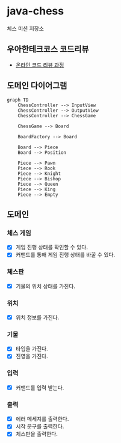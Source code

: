 # java-chess

체스 미션 저장소

## 우아한테크코스 코드리뷰

- [온라인 코드 리뷰 과정](https://github.com/woowacourse/woowacourse-docs/blob/master/maincourse/README.md)

## 도메인 다이어그램

```mermaid
graph TD
    ChessController --> InputView
    ChessController --> OutputView
    ChessController --> ChessGame
    
    ChessGame --> Board
    
    BoardFactory --> Board

    Board --> Piece
    Board --> Position
    
    Piece --> Pawn
    Piece --> Rook
    Piece --> Knight
    Piece --> Bishop
    Piece --> Queen
    Piece --> King
    Piece --> Empty
```

## 도메인

### 체스 게임

- [x] 게임 진행 상태를 확인할 수 있다.
- [x] 커맨드를 통해 게임 진행 상태를 바꿀 수 있다.

### 체스판

- [x] 기물의 위치 상태를 가진다.

### 위치

- [x] 위치 정보를 가진다.

### 기물

- [x] 타입을 가진다.
- [x] 진영을 가진다.

### 입력

- [x] 커맨드를 입력 받는다.

### 출력

- [x] 에러 메세지를 출력한다.
- [x] 시작 문구를 출력한다.
- [x] 체스판을 출력한다.